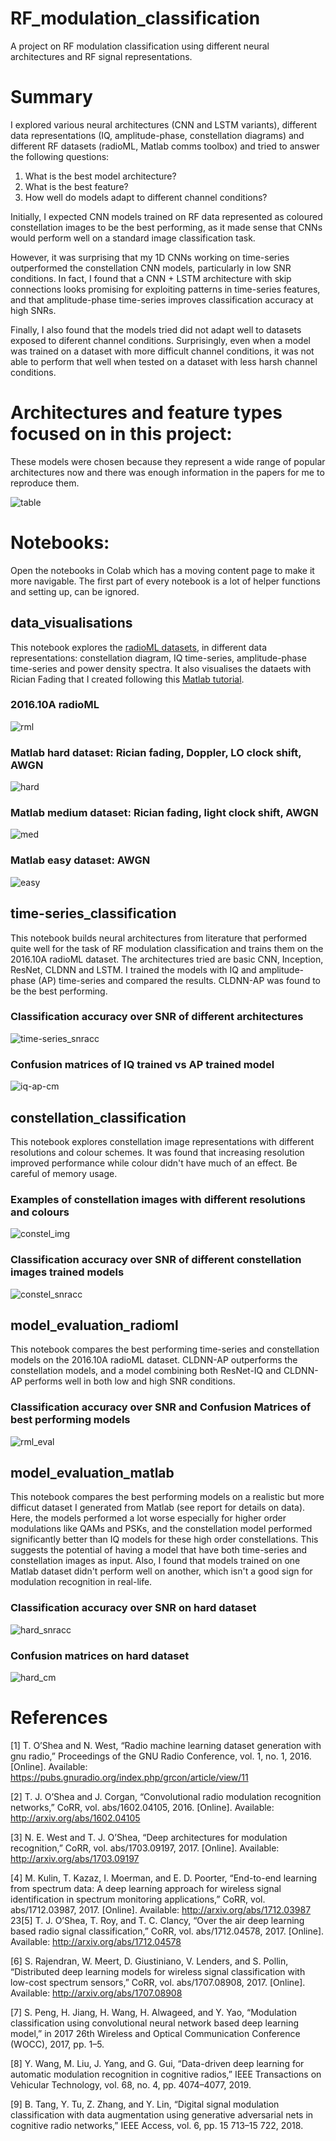 # RF_modulation_classification
A project on RF modulation classification using different neural architectures and RF signal representations. 

# Summary

I explored various neural architectures (CNN and LSTM variants), different data representations (IQ, amplitude-phase, constellation diagrams) and different RF datasets (radioML, Matlab comms toolbox) and tried to answer the following questions:
<ol>
<li>What is the best model architecture? </li>
<li>What is the best feature? </li>
<li>How well do models adapt to different channel conditions? </li>
</ol>

Initially, I expected CNN models trained on RF data represented as coloured constellation images to be the best performing, as it made sense that CNNs would perform well on a standard image classification task. 

However, it was surprising that my 1D CNNs working on time-series outperformed the constellation CNN models, particularly in low SNR conditions. In fact, I found that a CNN + LSTM architecture with skip connections looks promising for exploiting patterns in time-series features, and that amplitude-phase time-series improves classification accuracy at high SNRs.

Finally, I also found that the models tried did not adapt well to datasets exposed to diferent channel conditions. Surprisingly, even when a model was trained on a dataset with more difficult channel conditions, it was not able to perform that well when tested on a dataset with less harsh channel conditions.
  

# Architectures and feature types focused on in this project:
These models were chosen because they represent a wide range of popular architectures now and there was enough information in the papers for me to reproduce them.

![table](https://github.com/interngithub2020/RF_modulation_classification/blob/master/pics/tablelit.png)

# Notebooks:
Open the notebooks in Colab which has a moving content page to make it more navigable. The first part of every notebook is a lot of helper functions and setting up, can be ignored.

## data_visualisations

This notebook explores the [radioML datasets](https://www.deepsig.ai/datasets), in different data representations: constellation diagram, IQ time-series, amplitude-phase time-series and power density spectra. It also visualises the dataets with Rician Fading that I created following this [Matlab tutorial](https://www.mathworks.com/help/deeplearning/ug/modulation-classification-with-deep-learning.html).

### 2016.10A radioML
![rml](https://github.com/interngithub2020/RF_modulation_classification/blob/master/pics/radioml2016.png)

### Matlab hard dataset: Rician fading, Doppler, LO clock shift, AWGN
![hard](https://github.com/interngithub2020/RF_modulation_classification/blob/master/pics/matlab_hard.png)

### Matlab medium dataset: Rician fading, light clock shift, AWGN
![med](https://github.com/interngithub2020/RF_modulation_classification/blob/master/pics/matlab_med.png)

### Matlab easy dataset: AWGN
![easy](https://github.com/interngithub2020/RF_modulation_classification/blob/master/pics/matlab_easy.png)

## time-series_classification

This notebook builds neural architectures from literature that performed quite well for the task of RF modulation classification and trains them on the 2016.10A radioML dataset. The architectures tried are basic CNN, Inception, ResNet, CLDNN and LSTM. I trained the models with IQ and amplitude-phase (AP) time-series and compared the results. CLDNN-AP was found to be the best performing.

### Classification accuracy over SNR of different architectures
![time-series_snracc](https://github.com/interngithub2020/RF_modulation_classification/blob/master/pics/timeseries_snracc.png)

### Confusion matrices of IQ trained vs AP trained model
![iq-ap-cm](https://github.com/interngithub2020/RF_modulation_classification/blob/master/pics/iq-ap-cm-report.png)

## constellation_classification

This notebook explores constellation image representations with different resolutions and colour schemes. It was found that increasing resolution improved performance while colour didn't have much of an effect. Be careful of memory usage.

### Examples of constellation images with different resolutions and colours
![constel_img](https://github.com/interngithub2020/RF_modulation_classification/blob/master/pics/constel_img_report.png)

### Classification accuracy over SNR of different constellation images trained models
![constel_snracc](https://github.com/interngithub2020/RF_modulation_classification/blob/master/pics/constel_eval.png)

## model_evaluation_radioml

This notebook compares the best performing time-series and constellation models on the 2016.10A radioML dataset. CLDNN-AP outperforms the constellation models, and a model combining both ResNet-IQ and CLDNN-AP performs well in both low and high SNR conditions.

### Classification accuracy over SNR and Confusion Matrices of best performing models
![rml_eval](https://github.com/interngithub2020/RF_modulation_classification/blob/master/pics/combined_snracc.png)

## model_evaluation_matlab

This notebook compares the best performing models on a realistic but more difficut dataset I generated from Matlab (see report for details on data). Here, the models performed a lot worse especially for higher order modulations like QAMs and PSKs, and the constellation model performed significantly better than IQ models for these high order constellations. This suggests the potential of having a model that have both time-series and constellation images as input. Also, I found that models trained on one Matlab dataset didn't perform well on another, which isn't a good sign for modulation recognition in real-life.

### Classification accuracy over SNR on hard dataset
![hard_snracc](https://github.com/interngithub2020/RF_modulation_classification/blob/master/pics/hard_snracc.png)

### Confusion matrices on hard dataset
![hard_cm](https://github.com/interngithub2020/RF_modulation_classification/blob/master/pics/hard_cm.png)

# References
[1] T. O’Shea and N. West, “Radio machine learning dataset generation with gnu
radio,” Proceedings of the GNU Radio Conference, vol. 1, no. 1, 2016. [Online]. Available:
https://pubs.gnuradio.org/index.php/grcon/article/view/11

[2] T. J. O’Shea and J. Corgan, “Convolutional radio modulation recognition networks,” CoRR,
vol. abs/1602.04105, 2016. [Online]. Available: http://arxiv.org/abs/1602.04105

[3] N. E. West and T. J. O’Shea, “Deep architectures for modulation recognition,” CoRR, vol.
abs/1703.09197, 2017. [Online]. Available: http://arxiv.org/abs/1703.09197

[4] M. Kulin, T. Kazaz, I. Moerman, and E. D. Poorter, “End-to-end learning from spectrum data:
A deep learning approach for wireless signal identification in spectrum monitoring applications,”
CoRR, vol. abs/1712.03987, 2017. [Online]. Available: http://arxiv.org/abs/1712.03987
23[5] T. J. O’Shea, T. Roy, and T. C. Clancy, “Over the air deep learning based
radio signal classification,” CoRR, vol. abs/1712.04578, 2017. [Online]. Available:
http://arxiv.org/abs/1712.04578

[6] S. Rajendran, W. Meert, D. Giustiniano, V. Lenders, and S. Pollin, “Distributed deep
learning models for wireless signal classification with low-cost spectrum sensors,” CoRR, vol.
abs/1707.08908, 2017. [Online]. Available: http://arxiv.org/abs/1707.08908

[7] S. Peng, H. Jiang, H. Wang, H. Alwageed, and Y. Yao, “Modulation classification using
convolutional neural network based deep learning model,” in 2017 26th Wireless and Optical
Communication Conference (WOCC), 2017, pp. 1–5.

[8] Y. Wang, M. Liu, J. Yang, and G. Gui, “Data-driven deep learning for automatic modulation
recognition in cognitive radios,” IEEE Transactions on Vehicular Technology, vol. 68, no. 4,
pp. 4074–4077, 2019.

[9] B. Tang, Y. Tu, Z. Zhang, and Y. Lin, “Digital signal modulation classification with data
augmentation using generative adversarial nets in cognitive radio networks,” IEEE Access,
vol. 6, pp. 15 713–15 722, 2018.
